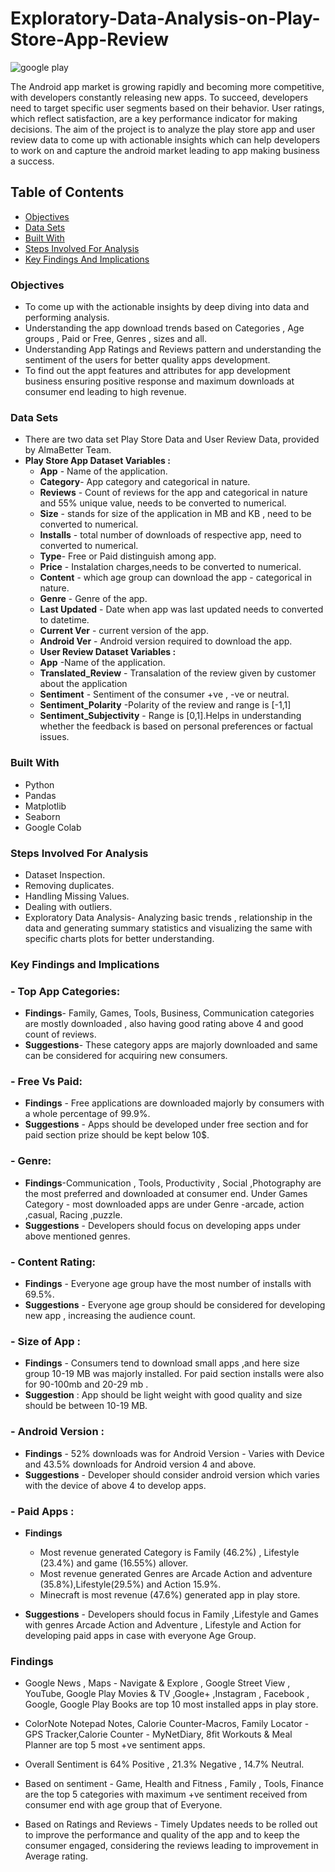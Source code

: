 # Exploratory-Data-Analysis-on-Play-Store-App-Review

                                         
![google play](https://github.com/bvishnub/Exploratory-Data-Analysis-on-Play-Store-App-Review/assets/169208781/c6c3319c-bff0-4588-b8ad-0f4041c6b44e)

The Android app market is growing rapidly and becoming more competitive, with developers constantly releasing new apps. To succeed, developers need to target specific user segments based on their behavior. User ratings, which reflect satisfaction, are a key performance indicator for making decisions. The aim of the project is to analyze the play store app and user review data to come up with actionable insights which can help developers to work on and capture the android market leading to app making business a success.

## Table of Contents

- [Objectives](#objectives)
- [Data Sets](#data-sets)
- [Built With](#built-with)
- [Steps Involved For Analysis](#steps-involved-for-analysis)
- [Key Findings And Implications](key-findings-and-implications)
  


### Objectives
- To come up with the actionable insights by deep diving into data and performing analysis.
- Understanding the app download trends based on Categories , Age groups , Paid or Free, Genres , sizes and all.
- Understanding App Ratings and Reviews pattern and understanding the sentiment of the users for better quality apps development.
- To find out the appt features and attributes for app development business ensuring positive response and maximum downloads at consumer end leading to high revenue.

### Data Sets 
- There are two data set Play Store Data and User Review Data, provided by AlmaBetter Team.
- **Play Store App Dataset Variables :**
  -   **App** - Name of the application.
  -   **Category**- App category and categorical in nature.
  -   **Reviews** - Count of reviews for the app and categorical in nature and 55% unique value, needs to be converted to numerical.
  -   **Size** - stands for size of the application in MB and KB , need to be converted to numerical.
  -   **Installs** - total number of downloads of respective app, need to converted to numerical.
  -   **Type**- Free or Paid distinguish among app.
  -   **Price** - Instalation charges,needs to be converted to numerical.
  -   **Content** - which age group can download the app - categorical in nature.
  -   **Genre** - Genre of the app.
  -   **Last Updated** - Date when app was last updated needs to converted to datetime.
  -   **Current Ver** - current version of the app.
  -   **Android Ver** - Android version required to download the app.
  -   **User Review Dataset Variables :**
  -   **App** -Name of the application.
  -   **Translated_Review** - Transalation of the review given by customer about the application
  -   **Sentiment** - Sentiment of the consumer +ve , -ve or neutral.
  -   **Sentiment_Polarity** -Polarity of the review and range is [-1,1]
  -   **Sentiment_Subjectivity** - Range is [0,1].Helps in understanding whether the feedback is based on personal preferences or factual issues.


### Built With 
- Python
- Pandas
- Matplotlib
- Seaborn
- Google Colab


### Steps Involved For Analysis
- Dataset Inspection.
- Removing duplicates.
- Handling Missing Values.
- Dealing with outliers.
- Exploratory Data Analysis- Analyzing basic trends , relationship in the data and generating summary statistics and visualizing the same with specific charts plots for better understanding.


### Key Findings and Implications 
### -  Top App Categories:
- **Findings**- Family, Games, Tools, Business, Communication categories are mostly downloaded , also having good rating above 4 and good count of reviews.
- **Suggestions**- These category apps are majorly downloaded and same can be considered for acquiring new consumers.

### -  Free Vs Paid:

- **Findings** - Free applications are downloaded majorly by consumers with a whole percentage of 99.9%.
- **Suggestions** - Apps should be developed under free section and for paid section prize should be kept below 10$.

### - Genre:

- **Findings**-Communication , Tools, Productivity , Social ,Photography are the most preferred and downloaded at consumer end. Under Games Category - most downloaded apps are under Genre -arcade, action ,casual, Racing ,puzzle.
- **Suggestions** - Developers should focus on developing apps under above mentioned genres.

### - Content Rating:

- **Findings** - Everyone age group have the most number of installs with 69.5%.
- **Suggestions** - Everyone age group should be considered for developing new app , increasing the audience count.

### - Size of App :

- **Findings** - Consumers tend to download small apps ,and here size group 10-19 MB was majorly installed. For paid section installs were also for 90-100mb and 20-29 mb .
- **Suggestion** : App should be light weight with good quality and size should be between 10-19 MB.

### - Android Version :

- **Findings** - 52% downloads was for Android Version - Varies with Device and 43.5% downloads for Android version 4 and above.
- **Suggestions** - Developer should consider android version which varies with the device of above 4 to develop apps.

### - Paid Apps :

- **Findings** 

  -  Most revenue generated Category is Family (46.2%) , Lifestyle (23.4%) and game (16.55%) allover.
  -  Most revenue generated Genres are Arcade Action and adventure (35.8%),Lifestyle(29.5%) and Action 15.9%.
  -  Minecraft is most revenue (47.6%) generated app in play store.
- **Suggestions** - Developers should focus in Family ,Lifestyle and Games with genres Arcade Action and Adventure , Lifestyle and Action for developing paid apps in case with everyone Age Group.

### Findings

  -  Google News , Maps - Navigate & Explore , Google Street View , YouTube, Google Play Movies & TV ,Google+ ,Instagram , Facebook , Google, Google Play Books are top 10 most installed apps in play store.

  -  ColorNote Notepad Notes, Calorie Counter-Macros, Family Locator - GPS Tracker,Calorie Counter - MyNetDiary, 8fit Workouts & Meal Planner are top 5 most +ve sentiment apps.

  -  Overall Sentiment is 64% Positive , 21.3% Negative , 14.7% Neutral.

  -  Based on sentiment - Game, Health and Fitness , Family , Tools, Finance are the top 5 categories with maximum +ve sentiment received from consumer end with age group that of Everyone.

  -  Based on Ratings and Reviews - Timely Updates needs to be rolled out to improve the performance and quality of the app and to keep the consumer engaged, considering the reviews leading to improvement in Average rating.



  
